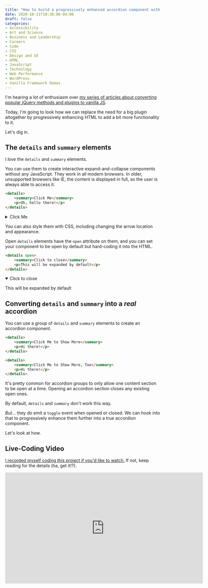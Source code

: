 ```yaml
---
title: "How to build a progressively enhanced accordion component with vanilla JS"
date: 2020-10-21T10:30:00-04:00
draft: false
categories:
- Accessibility
- Art and Science
- Business and Leadership
- Careers
- Code
- CSS
- Design and UX
- HTML
- JavaScript
- Technology
- Web Performance
- WordPress
- Vanilla Framework Demos
---
```


I'm hearing a lot of enthusiasm over [my series of articles about converting popular jQuery methods and plugins to vanilla JS](/series/converting-jquery-to-vanilla-js/).

Today, I'm going to look how we can replace the need for a big plugin altogether by progressively enhancing HTML to add a bit more functionality to it.

Let's dig in.

## The `details` and `summary` elements

I *love* the `details` and `summary` elements.

You can use them to create interactive expand-and-collapse components without any JavaScript. They work in all modern browsers. In older, unsupported browsers like IE, the content is displayed in full, so the user is always able to access it.

```html
<details>
	<summary>Click Me</summary>
	<p>Oh, hello there!</p>
</details>
```

<details>
	<summary>Click Me</summary>
	<p>Oh, hello there!</p>
</details>

You can also style them with CSS, including changing the arrow location and appearance.

Open `details` elements have the `open` attribute on them, and you can set your component to be open by default but hard-coding it into the HTML.

```html
<details open>
	<summary>Click to close</summary>
	<p>This will be expanded by default</p>
</details>
```

<details open>
	<summary>Click to close</summary>
	<p>This will be expanded by default</p>
</details>

## Converting `details` and `summary` into a *real* accordion

You can use a group of `details` and `summary` elements to create an accordion component.

```html
<details>
	<summary>Click Me to Show More</summary>
	<p>Hi there!</p>
</details>

<details>
	<summary>Click Me to Show More, Too</summary>
	<p>Hi there!</p>
</details>
```

It's pretty common for accordion groups to only allow one content section to be open at a time. Opening an accordion section closes any existing open ones.

By default, `details` and `summary` don't work this way.

*But*... they do emit a `toggle` event when opened or closed. We can hook into that to progressively enhance them further into a true accordion component.

Let's look at how.

## Live-Coding Video

[I recorded myself coding this project if you'd like to watch.](https://vimeo.com/470356970) If not, keep reading for the details (ha, get it!?).

<iframe src="https://player.vimeo.com/video/470356970?color=0088cc&title=0&byline=0&portrait=0" width="640" height="360" frameborder="0" allow="autoplay; fullscreen" allowfullscreen></iframe>

